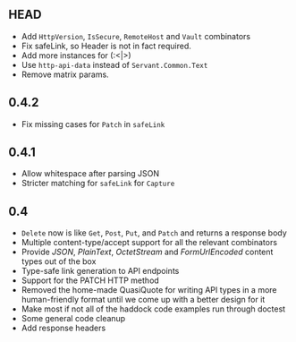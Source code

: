 HEAD
----

* Add `HttpVersion`, `IsSecure`, `RemoteHost` and `Vault` combinators
* Fix safeLink, so Header is not in fact required.
* Add more instances for (:<|>)
* Use `http-api-data` instead of `Servant.Common.Text`
* Remove matrix params.

0.4.2
-----
* Fix missing cases for `Patch` in `safeLink`

0.4.1
-----
* Allow whitespace after parsing JSON
* Stricter matching for `safeLink` for `Capture`

0.4
---
* `Delete` now is like `Get`, `Post`, `Put`, and `Patch` and returns a response body
* Multiple content-type/accept support for all the relevant combinators
* Provide *JSON*, *PlainText*, *OctetStream* and *FormUrlEncoded* content types out of the box
* Type-safe link generation to API endpoints
* Support for the PATCH HTTP method
* Removed the home-made QuasiQuote for writing API types in a more human-friendly format until we come up with a better design for it
* Make most if not all of the haddock code examples run through doctest
* Some general code cleanup
* Add response headers

